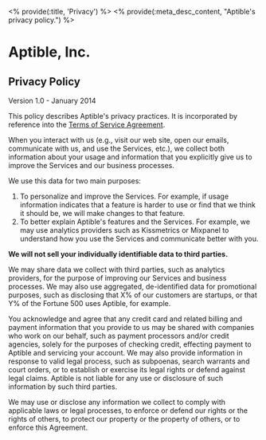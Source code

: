 <% provide(:title, 'Privacy') %>
<% provide(:meta_desc_content, "Aptible's privacy policy.") %>

Aptible, Inc.
=============
Privacy Policy
--------------

Version 1.0 - January 2014

This policy describes Aptible's privacy practices. It is incorporated by reference into the [Terms of Service Agreement](/terms).

When you interact with us (e.g., visit our web site, open our emails, communicate with us, and use the Services, etc.), we collect both information about your usage and information that you explicitly give us to improve the Services and our business processes.

We use this data for two main purposes:  

1. To personalize and improve the Services. For example, if usage information indicates that a feature is harder to use or find that we think it should be, we will make changes to that feature.
1. To better explain Aptible's features and the Services. For example, we may use analytics providers such as Kissmetrics or Mixpanel to understand how you use the Services and communicate better with you.

<strong>We will not sell your individually identifiable data to third parties.</strong>

We may share data we collect with third parties, such as analytics providers, for the purpose of improving our Services and business processes. We may also use aggregated, de-identified data for promotional purposes, such as disclosing that X% of our customers are startups, or that Y% of the Fortune 500 uses Aptible, for example.

You acknowledge and agree that any credit card and related billing and payment information that you provide to us may be shared with companies who work on our behalf, such as payment processors and/or credit agencies, solely for the purposes of checking credit, effecting payment to Aptible and servicing your account. We may also provide information in response to valid legal process, such as subpoenas, search warrants and court orders, or to establish or exercise its legal rights or defend against legal claims. Aptible is not liable for any use or disclosure of such information by such third parties. 

We may use or disclose any information we collect to comply with applicable laws or legal processes, to enforce or defend our rights or the rights of others, to protect our property or the property of others, or to enforce this Agreement.
